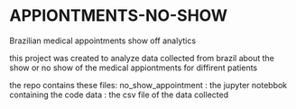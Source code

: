 # APPIONTMENTS-NO-SHOW
Brazilian medical appointments show off analytics

this project was created to analyze data collected from brazil about the show or no show of the medical appiontments for diffirent patients

the repo contains these files:
no_show_appointment : the jupyter notebbok containing the code
data : the csv file of the data collected
